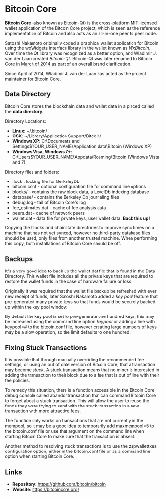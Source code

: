 # Bitcoin Core

**Bitcoin Core** (also known as Bitcoin-Qt) is the cross-platform MIT licensed wallet application of the Bitcoin Core project, which is seen as the reference implementation of Bitcoin and also acts as an all-in-one peer to peer node.

Satoshi Nakamoto originally coded a graphical wallet application for Bitcoin using the wxWidgets interface library in the wallet known as *WxBitcoin*. Over time the Qt library was recognized as a better option, and Wladimir J. van der Laan created *Bitcoin-Qt*. Bitcoin-Qt was later renamed to Bitcoin Core in [March of 2014](https://bitcoin.org/en/release/v0.9.0) as part of an overall brand clarification.

Since April of 2014, Wladimir J. van der Laan has acted as the project maintainer for Bitcoin Core.

## Data Directory

Bitcoin Core stores the blockchain data and wallet data in a placed called the **data directory**. 

Directory Locations:

- **Linux**: ~/.bitcoin/
- **OSX**: ~/Library/Application Support/Bitcoin/
- **Windows XP**: C:\Documents and Settings\$YOUR_USER_NAME\Application data\Bitcoin (Windows XP)
 - **Windows Visa, Windows 7+**: C:\Users\$YOUR_USER_NAME\Appdata\Roaming\Bitcoin (Windows Vista and 7)

Directory files and folders:

- .lock : locking file for BerkeleyDb
- bitcoin.conf - optional configuration file for command line options
- blocks/ - contains the raw block data, a LevelDb indexing database
- database/ - contains the Berkeley Db journaling files
- debug.log - tail of Bitcoin Core's log
- fee_estimates.dat - cache of fee analysis data
- peers.dat - cache of network peers
- wallet.dat - data file for private keys, user wallet data. **Back this up!**

Copying the blocks and chainstate directories to improve sync times on a machine that has not yet synced, however no third-party database files should be used, only files from another trusted machine. When performing this copy, both installations of Bitcoin Core should be off.

## Backups

It's a very good idea to back up the wallet.dat file that is found in the Data Directory. This wallet file includes all the private keys that are required to restore the wallet funds in the case of hardware failure or loss.

Originally it was required that the wallet file backup be refreshed with ever new receipt of funds, later Satoshi Nakamoto added a *key pool* feature that pre-generated many private keys so that funds would be securely backed up within the key pool window.

By default the key pool is set to pre-generate one hundred keys, this may be increased using the command line option *keypool* or adding a line with keypool=# to the bitcoin.conf file, however creating large numbers of keys may be a slow operation, so the limit defaults to one hundred.

## Fixing Stuck Transactions

It is possible that through manually overriding the recommended fee settings, or using an out of date version of Bitcoin Core, that a transaction may become *stuck*. A stuck transaction means that no miner is interested in adding the transaction to their block due to a fee that is out of line with their fee policies.

To remedy this situation, there is a function accessible in the Bitcoin Core debug console called abandontransaction that can command Bitcoin Core to forget about a stuck transaction. This will allow the user to reuse the funds they were trying to send with the stuck transaction in a new transaction with more attractive fees.

The function only works on transactions that are not currently in the mempool, so it may be a good idea to temporarily add maxmempool=5 to the bitcoin.conf file or use that argument on the command line when starting Bitcoin Core to make sure that the transaction is absent.

Another method to resolving stuck transactions is to use the zapwallettxes configuration option, either in the bitcoin.conf file or as a command line option when starting Bitcoin Core.

## Links

- **Repository**: https://github.com/bitcoin/bitcoin
- **Website**: https://bitcoincore.org/

